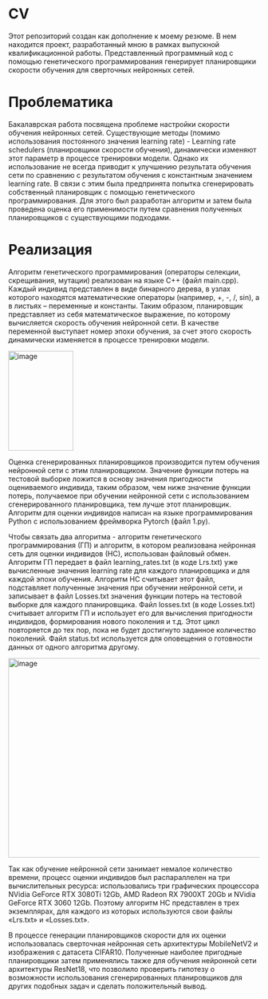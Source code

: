 # CV
Этот репозиторий создан как дополнение к моему резюме. В нем находится проект, разработанный мною в рамках выпускной квалификационной работы. Представленный программный код с помощью генетического программирования генерирует планировщики скорости обучения для сверточных нейронных сетей.
# Проблематика
Бакалаврская работа посвящена проблеме настройки скорости обучения нейронных сетей. Существующие методы (помимо использования постоянного значения learning rate) - Learning rate schedulers (планировщики скорости обучения), динамически изменяют этот параметр в процессе тренировки модели. Однако их использование не всегда приводит к улучшению результата обучения сети по сравнению с результатом обучения с константным значением learning rate. В связи с этим была предпринята попытка сгенерировать собственный планировщик с помощью генетического программирования. Для этого был разработан алгоритм и затем была проведена оценка его применимости путем сравнения полученных планировщиков с существующими подходами.
# Реализация
Алгоритм генетического программирования (операторы селекции, скрещивания, мутации) реализован на языке C++ (файл main.cpp). Каждый индивид представлен в виде бинарного дерева, в узлах которого находятся математические операторы (например, +, -, /, sin), а в листьях – переменные и константы. Таким образом, планировщик представляет из себя математическое выражение, по которому вычисляется скорость обучения нейронной сети. В качестве переменной выступает номер эпохи обучения, за счет этого скорость динамически изменяется в процессе тренировки модели. 
<p align="left"><img width="130" height="200" alt="image" src="https://github.com/user-attachments/assets/d928d189-5f82-4777-831f-99ed748b9a7f" /></p>
<p>Оценка сгенерированных планировщиков производится путем обучения нейронной сети с этим планировщиком. Значение функции потерь на тестовой выборке ложится в основу значения пригодности оцениваемого индивида, таким образом, чем ниже значение функции потерь, получаемое при обучении нейронной сети с использованием сгенерированного планировщика, тем лучше этот планировщик. Алгоритм для оценки индивидов написан на языке программирования Python с использованием фреймворка Pytorch (файл 1.py).</p>
Чтобы связать два алгоритма - алгоритм генетического программирования (ГП) и алгоритм, в котором реализована нейронная сеть для оценки индивидов (НС), использован файловый обмен. Алгоритм ГП передает в файл learning_rates.txt (в коде Lrs.txt) уже вычисленные значения learning rate для каждого планировщика и для каждой эпохи обучения. Алгоритм НС считывает этот файл, подставляет полученные значения при обучении нейронной сети, и записывает в файл Losses.txt значения функции потерь на тестовой выборке для каждого планировщика. Файл losses.txt (в коде Losses.txt) считывает алгоритм ГП и использует его для вычисления пригодности индивидов, формирования нового поколения и т.д. Этот цикл повторяется до тех пор, пока не будет достигнуто заданное количество поколений. Файл status.txt используется для оповещения о готовности данных от одного алгоритма другому.
<p align="left"><img width="600" height="400" alt="image" src="https://github.com/user-attachments/assets/a6792fee-8de8-4a51-9d2d-9c838af0ffbf" /></p>
Так как обучение нейронной сети занимает немалое количество времени, процесс оценки индивидов был распараллелен на три вычислительных ресурса: использовались три графических процессора NVidia GeForce RTX 3080Ti 12Gb, AMD Radeon RX 7900XT 20Gb и NVidia GeForce RTX 3060 12Gb. Поэтому алгоритм НС представлен в трех экземплярах, для каждого из которых используются свои файлы «Lrs.txt» и «Losses.txt».</p>
<p>В процессе генерации планировщиков скорости для их оценки использовалась сверточная нейронная сеть архитектуры MobileNetV2 и изображения с датасета CIFAR10. Полученные наиболее пригодные планировщики затем применялись также для обучения нейронной сети архитектуры ResNet18, что позволило проверить гипотезу о возможности использования сгенерированных планировщиков для других подобных задач и сделать положительный вывод.
